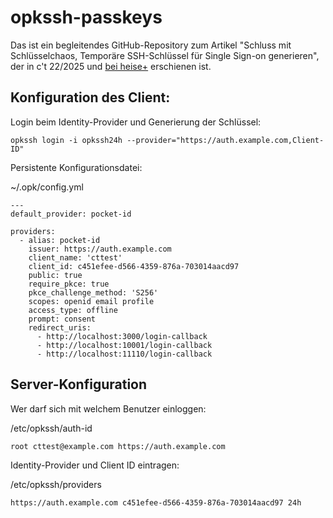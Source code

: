 # opkssh-passkeys 

Das ist ein begleitendes GitHub-Repository zum Artikel "Schluss mit Schlüsselchaos, Temporäre SSH-Schlüssel für Single Sign-on generieren", der in c't 22/2025 und [bei heise+](https://heise.de/-10639864) erschienen ist.

## Konfiguration des Client:

Login beim Identity-Provider und Generierung der Schlüssel:

```
opkssh login -i opkssh24h --provider="https://auth.example.com,Client-ID"
```

Persistente Konfigurationsdatei:

~/.opk/config.yml

```
---
default_provider: pocket-id

providers:
  - alias: pocket-id
    issuer: https://auth.example.com
    client_name: 'cttest'
    client_id: c451efee-d566-4359-876a-703014aacd97
    public: true
    require_pkce: true
    pkce_challenge_method: 'S256'
    scopes: openid email profile
    access_type: offline
    prompt: consent
    redirect_uris:
      - http://localhost:3000/login-callback
      - http://localhost:10001/login-callback
      - http://localhost:11110/login-callback
```

## Server-Konfiguration

Wer darf sich mit welchem Benutzer einloggen:

/etc/opkssh/auth-id
```
root cttest@example.com https://auth.example.com
```

Identity-Provider und Client ID eintragen:

/etc/opkssh/providers
```
https://auth.example.com c451efee-d566-4359-876a-703014aacd97 24h
```
